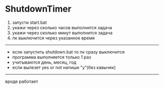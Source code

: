 # ShutdownTimer
1. запусти start.bat
2. укажи через сколько часов выполнится задача
3. укажи через сколько минут выполнится задача
4. пк выключится через указанное время
------------------------------------------------------
- если запустить shutdown.bat то пк сразу выключится
- программа выполняется только 1 раз
- учитываются день, месяц, год
- если вылезет yes or not напиши "y"(без кавычек)
------------------------------------------------------
вроде работает
